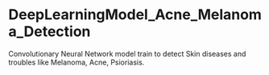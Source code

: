 # DeepLearningModel_Acne_Melanoma_Detection
Convolutionary Neural Network model train to detect Skin diseases and troubles like Melanoma, Acne, Psioriasis.
